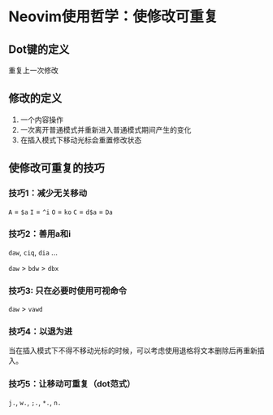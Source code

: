 # Neovim使用哲学：使修改可重复

## Dot键的定义

重复上一次修改

## 修改的定义

1. 一个内容操作
2. 一次离开普通模式并重新进入普通模式期间产生的变化
3. 在插入模式下移动光标会重置修改状态

## 使修改可重复的技巧

### 技巧1：减少无关移动

`A` = `$a`
`I` = `^i`
`O` = `ko`
`C` = `d$a` = `Da`

### 技巧2：善用a和i

`daw`, `ciq`, `dia` ...

`daw` > `bdw` > `dbx`

### 技巧3: 只在必要时使用可视命令

`daw` > `vawd`

### 技巧4：以退为进

当在插入模式下不得不移动光标的时候，可以考虑使用退格将文本删除后再重新插入。

### 技巧5：让移动可重复（dot范式）

`j.`, `w.`, `;.`, `*.`, `n.`